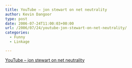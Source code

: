```yaml
---
title: YouTube – jon stewart on net neutrality
author: Kevin Dangoor
type: post
date: 2006-07-24T11:00:03+00:00
url: /2006/07/24/youtube-jon-stewart-on-net-neutrality/
categories:
  - Funny
  - Linkage

---
```

[YouTube &#8211; jon stewart on net neutrality][1]

 [1]: http://www.youtube.com/watch?v=SIn_J_jxf-o&mode=related&search=